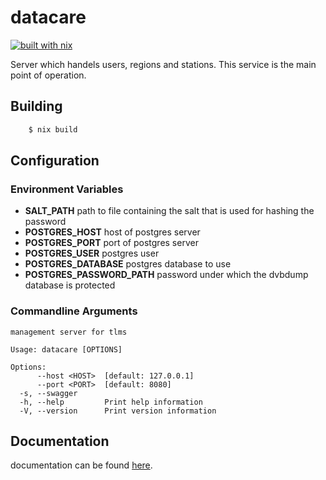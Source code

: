 # datacare

[![built with nix](https://builtwithnix.org/badge.svg)](https://builtwithnix.org)

Server which handels users, regions and stations. This service is the main point of operation.

## Building

```bash
    $ nix build
```

## Configuration

### Environment Variables

- **SALT_PATH** path to file containing the salt that is used for hashing the password
- **POSTGRES_HOST** host of postgres server
- **POSTGRES_PORT** port of postgres server
- **POSTGRES_USER** postgres user
- **POSTGRES_DATABASE** postgres database to use
- **POSTGRES_PASSWORD_PATH** password under which the dvbdump database is protected

### Commandline Arguments

```
management server for tlms

Usage: datacare [OPTIONS]

Options:
      --host <HOST>  [default: 127.0.0.1]
      --port <PORT>  [default: 8080]
  -s, --swagger
  -h, --help         Print help information
  -V, --version      Print version information
```

## Documentation 

documentation can be found [here](https://docs.dvb.solutions/chapter_2_2_user_api.html).
